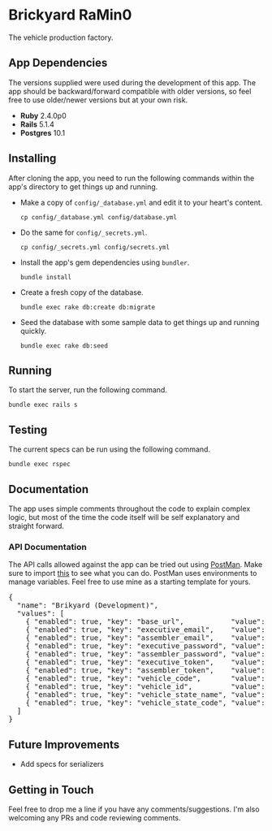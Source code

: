 # Brickyard RaMin0

The vehicle production factory.

## App Dependencies
The versions supplied were used during the development of this app. The app should be backward/forward compatible with older versions, so feel free to use older/newer versions but at your own risk.

* **Ruby** 2.4.0p0
* **Rails** 5.1.4
* **Postgres** 10.1

## Installing
After cloning the app, you need to run the following commands within the app's directory to get things up and running.

* Make a copy of `config/_database.yml` and edit it to your heart's content.

    `cp config/_database.yml config/database.yml`

* Do the same for `config/_secrets.yml`.

    `cp config/_secrets.yml config/secrets.yml`

* Install the app's gem dependencies using `bundler`.

    `bundle install`

* Create a fresh copy of the database.

    `bundle exec rake db:create db:migrate`

* Seed the database with some sample data to get things up and running quickly.

    `bundle exec rake db:seed`

## Running

To start the server, run the following command.

  `bundle exec rails s`

## Testing

The current specs can be run using the following command.

  `bundle exec rspec`

## Documentation

The app uses simple comments throughout the code to explain complex logic, but most of the time the code itself will be self explanatory and straight forward.

### API Documentation<a name="doc-api"></a>

The API calls allowed against the app can be tried out using [PostMan](https://www.getpostman.com/). Make sure to import [this](https://www.getpostman.com/collections/eb6565ef5d020d29cb74) to see what you can do. PostMan uses environments to manage variables. Feel free to use mine as a starting template for yours.

<pre>
{
  "name": "Brikyard (Development)",
  "values": [
    { "enabled": true, "key": "base_url",           "value": "http://localhost:3000/api/v1", "type": "text" },
    { "enabled": true, "key": "executive_email",    "value": "executive@brickyard.eu",       "type": "text" },
    { "enabled": true, "key": "assembler_email",    "value": "assembler@brickyard.eu",       "type": "text" },
    { "enabled": true, "key": "executive_password", "value": "topsecret",                    "type": "text" },
    { "enabled": true, "key": "assembler_password", "value": "secret",                       "type": "text" },
    { "enabled": true, "key": "executive_token",    "value": "jRvkuhxMBnuHzhU7Ux13y2FL",     "type": "text" },
    { "enabled": true, "key": "assembler_token",    "value": "HjbBVRf527p44j96qWWsqhsz",     "type": "text" },
    { "enabled": true, "key": "vehicle_code",       "value": "DEMO",                         "type": "text" },
    { "enabled": true, "key": "vehicle_id",         "value": "1",                            "type": "text" },
    { "enabled": true, "key": "vehicle_state_name", "value": "Sold",                         "type": "text" },
    { "enabled": true, "key": "vehicle_state_code", "value": "s",                            "type": "text" }
  ]
}
</pre>

## Future Improvements

* Add specs for serializers

## Getting in Touch

Feel free to drop me a line if you have any comments/suggestions. I'm also welcoming any PRs and code reviewing comments.
